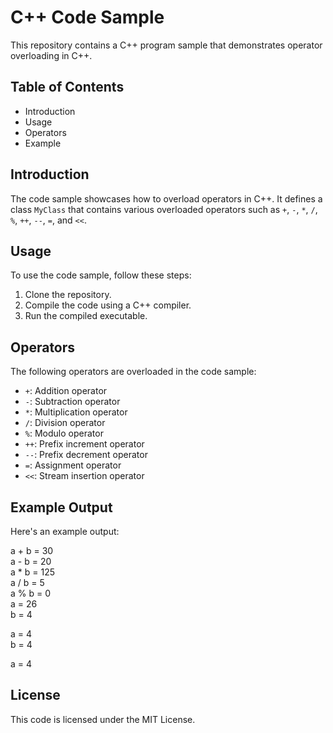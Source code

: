 # C++ Code Sample

This repository contains a C++ program sample that demonstrates operator overloading in C++.

## Table of Contents

- Introduction
- Usage
- Operators
- Example

## Introduction

The code sample showcases how to overload operators in C++. It defines a class `MyClass` that contains various overloaded operators such as `+`, `-`, `*`, `/`, `%`, `++`, `--`, `=`, and `<<`.

## Usage

To use the code sample, follow these steps:

1. Clone the repository.
2. Compile the code using a C++ compiler.
3. Run the compiled executable.

## Operators

The following operators are overloaded in the code sample:

- `+`: Addition operator
- `-`: Subtraction operator
- `*`: Multiplication operator
- `/`: Division operator
- `%`: Modulo operator
- `++`: Prefix increment operator
- `--`: Prefix decrement operator
- `=`: Assignment operator
- `<<`: Stream insertion operator

## Example Output

Here's an example output:

a + b = 30 <br/>
a - b = 20  <br/>
a * b = 125  <br/>
a / b = 5   <br/>
a % b = 0   <br/>
a = 26   <br/>
b = 4   <br/>

a = 4    <br/>
b = 4

a = 4



## License
This code is licensed under the MIT License.